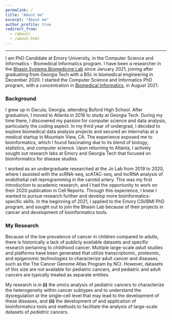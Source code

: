 ```yaml
---
permalink: /
title: "About me"
excerpt: "About me"
author_profile: true
redirect_from: 
  - /about/
  - /about.html
---
```


----------------
I am PhD Candidate at Emory University, in the Computer Science and Informatics - Biomedical Informatics program. I have been a researcher in the [Bhasin Systems Biomedicine Lab](https://bhasinlab.org/) since January 2021, joining after graduating from Georgia Tech with a BSc in biomedical engineering in December 2020. I started the Computer Science and Informatics PhD program, with a concentration in [Biomedical Informatics](https://med.emory.edu/departments/biomedical-informatics/index.html), in August 2021.

### Background
I grew up in Dacula, Georgia, attending Buford High School. After graduation, I moved to Atlanta in 2016 to study at Georgia Tech. During my time there, I discovered my passion for computer science and data analysis, particularly the coding aspect. In my third year of undergrad, I decided to explore biomedical data analysis projects and secured an internship at a medical startup in Mountain View, CA. The experience exposed me to bioinformatics, which I found fascinating due to its blend of biology, statistics, and computer science. Upon returning to Atlanta, I actively sought out research labs at Emory and Georgia Tech that focused on bioinformatics for disease studies.

I worked as an undergraduate researched at the Jo Lab from 2019 to 2020, where I assisted with the scRNA-seq, scATAC-seq, and lncRNA analysis of endothelial cell reprogramming in the carotid artery. This was my first introduction to academic research, and I had the opportunity to work on their 2020 publication in Cell Reports. Through this experience, I knew I wanted to pursue research further and develop more bioinformatics-specific skills. In the beginning of 2021, I applied to the Emory CSI/BMI PhD program, and sought out to join the Bhasin Lab because of their projects in cancer and development of bioinformatics tools. 

### My Research
Because of the low prevalence of cancer in children compared to adults, there is historically a lack of publicly available datasets and specific research pertaining to childhood cancer. Multiple large-scale *adult* studies and platforms have been generated that utilize transcriptomic, proteomic, and epigenomic technologies to characterize adult cancer and diseases, such as the The Cancer Genome Atlas Program by NCI. However, datasets of this size are not available for pediatric cancers, and pediatric and adult cancers are typically treated as separate entities. 

My research is in **(i)** the *omics* analysis of pediatric cancers to characterize the heterogenetiy within cancer subtypes and to understand the dysregulation at the single-cell level that may lead to the development of these diseases, and **(ii)** the development of and application of bioinformatics tools and methods to facilitate the analysis of large-scale datasets of *pediatric* cancers.
